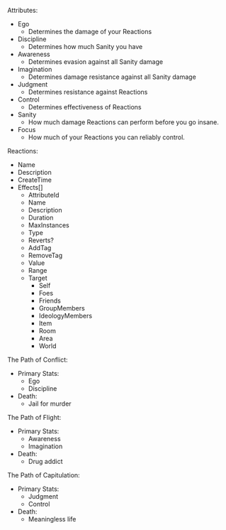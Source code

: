 Attributes:
- Ego
  - Determines the damage of your Reactions
- Discipline
  - Determines how much Sanity you have
- Awareness
  - Determines evasion against all Sanity damage
- Imagination
  - Determines damage resistance against all Sanity damage
- Judgment
  - Determines resistance against Reactions
- Control
  - Determines effectiveness of Reactions
- Sanity
  - How much damage Reactions can perform before you go insane.
- Focus
  - How much of your Reactions you can reliably control.

Reactions:
- Name
- Description
- CreateTime
- Effects[]
  - AttributeId
  - Name
  - Description
  - Duration
  - MaxInstances
  - Type
  - Reverts?
  - AddTag
  - RemoveTag
  - Value
  - Range
  - Target
    - Self
    - Foes
    - Friends
    - GroupMembers
    - IdeologyMembers
    - Item
    - Room
    - Area
    - World

The Path of Conflict:
- Primary Stats:
  - Ego
  - Discipline
- Death:
  - Jail for murder

The Path of Flight:
- Primary Stats:
  - Awareness
  - Imagination
- Death:
  - Drug addict

The Path of Capitulation:
- Primary Stats:
  - Judgment
  - Control
- Death:
  - Meaningless life